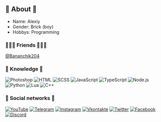 ## 🙂 About 🙂

* Name: Alexiy
* Gender: Brick (boy)
* Hobbys: Programming

### 🧑‍🤝‍🧑 Friends 🧑‍🤝‍🧑
[@Bananchik204](https://github.com/Bananchik204)

### 📇 Knowledge 📇
![Photoshop](https://img.shields.io/badge/-Photoshop-31a8ff?style=for-the-badge&logo=adobe%20photoshop&logoColor=FFFFFF)
![HTML](https://img.shields.io/badge/-HTML5-e05d3a?style=for-the-badge&logo=html5&logoColor=FFFFFF)
![SCSS](https://img.shields.io/badge/-SCSS-C76494?style=for-the-badge&logo=sass&logoColor=FFFFFF)
![JavaScript](https://img.shields.io/badge/-JavaScript-E9D54D?style=for-the-badge&logo=JavaScript&logoColor=FFFFFF)
![TypeScript](https://img.shields.io/badge/-TypeScript-4F7DB3?style=for-the-badge&logo=TypeScript&logoColor=FFFFFF)
![Node.js](https://img.shields.io/badge/-Node.js-7fbd42?style=for-the-badge&logo=Node.js&logoColor=FFFFFF)
![Python](https://img.shields.io/badge/-Python-E9D54D?style=for-the-badge&logo=Python&logoColor=FFFFFF)
![Lua](https://img.shields.io/badge/-LUA-35357a?style=for-the-badge&logo=LUA&logoColor=FFFFFF)
![C++](https://img.shields.io/badge/-C++-6296CC?style=for-the-badge&logo=C%2b%2b&logoColor=FFFFFF)

### 📝 Social networks 📝
[![YouTube](https://img.shields.io/badge/-YouTube-FF0000?style=for-the-badge&logo=YouTube&logoColor=FFFFFF)](https://www.youtube.com/channel/UCkr6i6Gnv5ESl8532iLLwDw)
[![Telegram](https://img.shields.io/badge/-Telegram-27A0D9?style=for-the-badge&logo=telegram&logoColor=FFFFFF)](https://t.me/AlexR650)
[![Instagram](https://img.shields.io/badge/-Instagram-B4068E?style=for-the-badge&logo=instagram&logoColor=FFFFFF)](https://www.instagram.com/zamur_mur)
[![Vkontakte](https://img.shields.io/badge/-Vkontakte-4F7DB3?style=for-the-badge&logo=Vk&logoColor=FFFFFF)](https://vk.com/rubin_alexey)
[![Twitter](https://img.shields.io/badge/-Twitter-1C9DEB?style=for-the-badge&logo=Twitter&logoColor=FFFFFF)](https://twitter.com/zamur650)
[![Facebook](https://img.shields.io/badge/-Facebook-1195F5?style=for-the-badge&logo=Facebook&logoColor=FFFFFF)](https://www.facebook.com/Zamur650)
[![Discord](https://img.shields.io/badge/-Discord-6f84d2?style=for-the-badge&logo=Discord&logoColor=FFFFFF)](https://dsc.bio/zamur)
